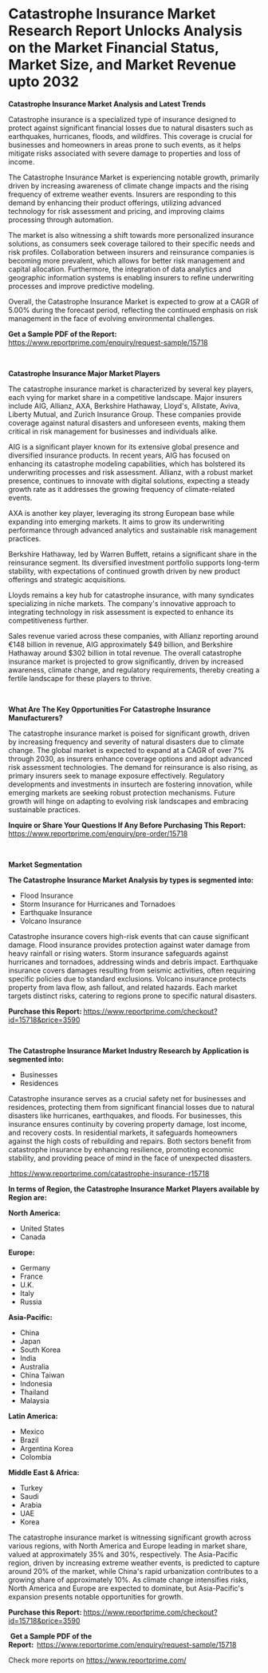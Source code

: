 <p><h1>Catastrophe Insurance Market Research Report Unlocks Analysis on the Market Financial Status, Market Size, and Market Revenue upto 2032</h1></p><p><strong>Catastrophe Insurance Market Analysis and Latest Trends</strong></p>
<p><p>Catastrophe insurance is a specialized type of insurance designed to protect against significant financial losses due to natural disasters such as earthquakes, hurricanes, floods, and wildfires. This coverage is crucial for businesses and homeowners in areas prone to such events, as it helps mitigate risks associated with severe damage to properties and loss of income.</p><p>The Catastrophe Insurance Market is experiencing notable growth, primarily driven by increasing awareness of climate change impacts and the rising frequency of extreme weather events. Insurers are responding to this demand by enhancing their product offerings, utilizing advanced technology for risk assessment and pricing, and improving claims processing through automation.</p><p>The market is also witnessing a shift towards more personalized insurance solutions, as consumers seek coverage tailored to their specific needs and risk profiles. Collaboration between insurers and reinsurance companies is becoming more prevalent, which allows for better risk management and capital allocation. Furthermore, the integration of data analytics and geographic information systems is enabling insurers to refine underwriting processes and improve predictive modeling.</p><p>Overall, the Catastrophe Insurance Market is expected to grow at a CAGR of 5.00% during the forecast period, reflecting the continued emphasis on risk management in the face of evolving environmental challenges.</p></p>
<p><strong>Get a Sample PDF of the Report:&nbsp;</strong> <a href="https://www.reportprime.com/enquiry/request-sample/15718?utm_campaign=2733&utm_medium=2&utm_source=Github&utm_content=ia&utm_term=20032025&utm_id=catastrophe-insurance">https://www.reportprime.com/enquiry/request-sample/15718</a></p>
<p>&nbsp;</p>
<p><strong>Catastrophe Insurance Major Market Players</strong></p>
<p><p>The catastrophe insurance market is characterized by several key players, each vying for market share in a competitive landscape. Major insurers include AIG, Allianz, AXA, Berkshire Hathaway, Lloyd's, Allstate, Aviva, Liberty Mutual, and Zurich Insurance Group. These companies provide coverage against natural disasters and unforeseen events, making them critical in risk management for businesses and individuals alike.</p><p>AIG is a significant player known for its extensive global presence and diversified insurance products. In recent years, AIG has focused on enhancing its catastrophe modeling capabilities, which has bolstered its underwriting processes and risk assessment. Allianz, with a robust market presence, continues to innovate with digital solutions, expecting a steady growth rate as it addresses the growing frequency of climate-related events.</p><p>AXA is another key player, leveraging its strong European base while expanding into emerging markets. It aims to grow its underwriting performance through advanced analytics and sustainable risk management practices.</p><p>Berkshire Hathaway, led by Warren Buffett, retains a significant share in the reinsurance segment. Its diversified investment portfolio supports long-term stability, with expectations of continued growth driven by new product offerings and strategic acquisitions.</p><p>Lloyds remains a key hub for catastrophe insurance, with many syndicates specializing in niche markets. The company's innovative approach to integrating technology in risk assessment is expected to enhance its competitiveness further.</p><p>Sales revenue varied across these companies, with Allianz reporting around €148 billion in revenue, AIG approximately $49 billion, and Berkshire Hathaway around $302 billion in total revenue. The overall catastrophe insurance market is projected to grow significantly, driven by increased awareness, climate change, and regulatory requirements, thereby creating a fertile landscape for these players to thrive.</p></p>
<p>&nbsp;</p>
<p><strong>What Are The Key Opportunities For Catastrophe Insurance Manufacturers?</strong></p>
<p><p>The catastrophe insurance market is poised for significant growth, driven by increasing frequency and severity of natural disasters due to climate change. The global market is expected to expand at a CAGR of over 7% through 2030, as insurers enhance coverage options and adopt advanced risk assessment technologies. The demand for reinsurance is also rising, as primary insurers seek to manage exposure effectively. Regulatory developments and investments in insurtech are fostering innovation, while emerging markets are seeking robust protection mechanisms. Future growth will hinge on adapting to evolving risk landscapes and embracing sustainable practices.</p></p>
<p><strong>Inquire or Share Your Questions If Any Before Purchasing This Report:</strong> <a href="https://www.reportprime.com/enquiry/pre-order/15718?utm_campaign=2733&utm_medium=2&utm_source=Github&utm_content=ia&utm_term=20032025&utm_id=catastrophe-insurance">https://www.reportprime.com/enquiry/pre-order/15718</a></p>
<p>&nbsp;</p>
<p><strong>Market Segmentation</strong></p>
<p><strong>The Catastrophe Insurance Market Analysis by types is segmented into:</strong></p>
<p><ul><li>Flood Insurance</li><li>Storm Insurance for Hurricanes and Tornadoes</li><li>Earthquake Insurance</li><li>Volcano Insurance</li></ul></p>
<p><p>Catastrophe insurance covers high-risk events that can cause significant damage. Flood insurance provides protection against water damage from heavy rainfall or rising waters. Storm insurance safeguards against hurricanes and tornadoes, addressing winds and debris impact. Earthquake insurance covers damages resulting from seismic activities, often requiring specific policies due to standard exclusions. Volcano insurance protects property from lava flow, ash fallout, and related hazards. Each market targets distinct risks, catering to regions prone to specific natural disasters.</p></p>
<p><strong>Purchase this Report:&nbsp;</strong><a href="https://www.reportprime.com/checkout?id=15718&price=3590&utm_campaign=2733&utm_medium=2&utm_source=Github&utm_content=ia&utm_term=20032025&utm_id=catastrophe-insurance">https://www.reportprime.com/checkout?id=15718&price=3590</a></p>
<p>&nbsp;</p>
<p><strong>The Catastrophe Insurance Market Industry Research by Application is segmented into:</strong></p>
<p><ul><li>Businesses</li><li>Residences</li></ul></p>
<p><p>Catastrophe insurance serves as a crucial safety net for businesses and residences, protecting them from significant financial losses due to natural disasters like hurricanes, earthquakes, and floods. For businesses, this insurance ensures continuity by covering property damage, lost income, and recovery costs. In residential markets, it safeguards homeowners against the high costs of rebuilding and repairs. Both sectors benefit from catastrophe insurance by enhancing resilience, promoting economic stability, and providing peace of mind in the face of unexpected disasters.</p></p>
<p><a href="https://www.reportprime.com/catastrophe-insurance-r15718?utm_campaign=2733&utm_medium=2&utm_source=Github&utm_content=ia&utm_term=20032025&utm_id=catastrophe-insurance">&nbsp;https://www.reportprime.com/catastrophe-insurance-r15718</a></p>
<p><strong>In terms of Region, the Catastrophe Insurance Market Players available by Region are:</strong></p>
<p>
    <p> <strong> North America: </strong>
        <ul>
            <li>United States</li>
            <li>Canada</li>
        </ul>
        </p> 
    <p> <strong> Europe: </strong>
        <ul>
            <li>Germany</li>
            <li>France</li>
            <li>U.K.</li>
            <li>Italy</li>
            <li>Russia</li>
        </ul>
        </p> 
    <p> <strong> Asia-Pacific: </strong>
        <ul>
            <li>China</li>
            <li>Japan</li>
            <li>South Korea</li>
            <li>India</li>
            <li>Australia</li>
            <li>China Taiwan</li>
            <li>Indonesia</li>
            <li>Thailand</li>
            <li>Malaysia</li>
        </ul>
        </p> 
    <p> <strong> Latin America: </strong>
        <ul>
            <li>Mexico</li>
            <li>Brazil</li>
            <li>Argentina Korea</li>
            <li>Colombia</li>
        </ul>
        </p> 
    <p> <strong> Middle East & Africa: </strong>
        <ul>
            <li>Turkey</li>
            <li>Saudi</li>
            <li>Arabia</li>
            <li>UAE</li>
            <li>Korea</li>
        </ul>
    </p>
    </p>
<p><p>The catastrophe insurance market is witnessing significant growth across various regions, with North America and Europe leading in market share, valued at approximately 35% and 30%, respectively. The Asia-Pacific region, driven by increasing extreme weather events, is predicted to capture around 20% of the market, while China's rapid urbanization contributes to a growing share of approximately 10%. As climate change intensifies risks, North America and Europe are expected to dominate, but Asia-Pacific's expansion presents notable opportunities for growth.</p></p>
<p><strong>Purchase this Report: </strong><a href="https://www.reportprime.com/checkout?id=15718&price=3590&utm_campaign=2733&utm_medium=2&utm_source=Github&utm_content=ia&utm_term=20032025&utm_id=catastrophe-insurance">https://www.reportprime.com/checkout?id=15718&price=3590</a></p>
<p>&nbsp;<strong>Get a Sample PDF of the Report:&nbsp;&nbsp;</strong><a href="https://www.reportprime.com/enquiry/request-sample/15718?utm_campaign=2733&utm_medium=2&utm_source=Github&utm_content=ia&utm_term=20032025&utm_id=catastrophe-insurance">https://www.reportprime.com/enquiry/request-sample/15718</a></p>
<p><strong></strong></p>
<p>Check more reports on <a href="https://www.reportprime.com/?utm_campaign=2733&utm_medium=2&utm_source=Github&utm_content=ia&utm_term=20032025&utm_id=catastrophe-insurance">https://www.reportprime.com/</a></p>